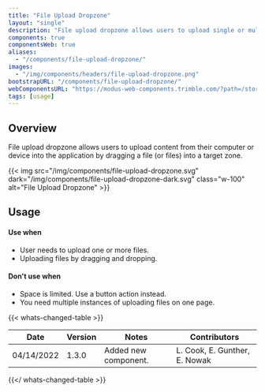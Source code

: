 ```yaml
---
title: "File Upload Dropzone"
layout: "single"
description: "File upload dropzone allows users to upload single or multiple files to the application by dragging and dropping."
components: true
componentsWeb: true
aliases:
  - "/components/file-upload-dropzone/"
images:
  - "/img/components/headers/file-upload-dropzone.png"
bootstrapURL: "/components/file-upload-dropzone/"
webComponentsURL: "https://modus-web-components.trimble.com/?path=/story/components-file-dropzone--default"
tags: [usage]
---
```


## Overview

File upload dropzone allows users to upload content from their computer or device into the application by dragging a file (or files) into a target zone.

{{< img src="/img/components/file-upload-dropzone.svg" dark="/img/components/file-upload-dropzone-dark.svg" class="w-100" alt="File Upload Dropzone" >}}

## Usage

#### Use when

- User needs to upload one or more files.
- Uploading files by dragging and dropping.

#### Don't use when

- Space is limited. Use a button action instead.
- You need multiple instances of uploading files on one page.

{{< whats-changed-table >}}

| Date       | Version | Notes                | Contributors                  |
| ---------- | ------- | -------------------- | ----------------------------- |
| 04/14/2022 | 1.3.0   | Added new component. | L. Cook, E. Gunther, E. Nowak |

{{</ whats-changed-table >}}
